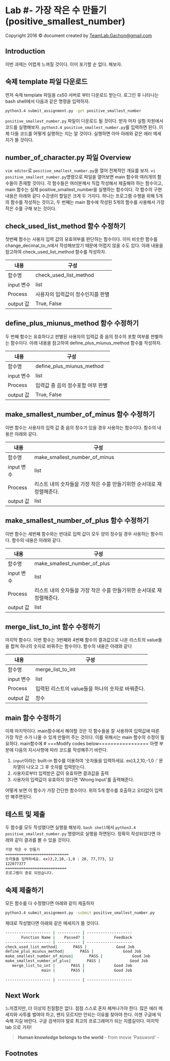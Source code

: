 Lab #- 가장 작은 수 만들기 (positive_smallest_number)
=============================================
Copyright 2016 © document created by TeamLab.Gachon@gmail.com

## Introduction
이번 과제는 어렵게 느껴질 것이다. 이미 포기할 순 없다. 해보자.


## 숙제 template 파일 다운로드
먼저 숙제 template 파일을 cs50 서버로 부터 다운로드 받는다. 로그인 후 나타나는 bash shell에서 다음과 같은 명령을 입력하자.
```bash
python3.4 submit_assignment.py -get positive_smallest_number
```  
`positive_smallest_number.py` 파일이 다운로드 될 것이다. 받자 마자 실험 차원에서 코드를 실행해보자. `python3.4 positive_smallest_number.py`를 입력하면 된다. 이제 다들 코드를 어떻게 실행하는 지는 알 것이다.  실행하면 아마 아래와 같은 에러 메세지가 뜰 것이다. 


## number_of_character.py 파일 Overview

`vim editor`로 `positive_smallest_number.py`을 열어 전체적인 개요를 보자. `vi positive_smallest_number.py`명령으로 파일을 열어보면 main 함수와 여러개의 함수들이 존재할 것이다. 각 함수들은 여러분께서 직접 작성해서 제출해야 하는 함수이고, main 함수는 실제 positive_smallest_number을 실행하는 함수이다. 각 함수의 구현 내용은 아래와 같다
 수강생이 할일은 크게 두 가지다. 하나는 프로그램 수행을 위해 5개의 함수를 작성하는 것이고, 두 번째는 main 함수에 작성된 5개의 함수를 사용해서 가장 작은 수를 구해 보는 것이다.
 
 
## check_used_list_method 함수 수정하기
첫번째 함수는 사용자 입력 값의 유효여부를 판단하는 함수이다. 이미 비숫한 함수를 change_decimal_to_n에서 작성해보았기 때문에 어렵지 않을 수도 있다. 아래 내용을 참고하여 check_used_list_method 함수를 작성하자.

내용           | 구성 
--------       | ---
함수명      | check_used_list_method
input 변수  | list
Process     | 사용자의 입력값이 정수인지를 판별
output 값   | True, False


## define_plus_miunus_method 함수 수정하기
두 번째 함수는 유효하다고 판별된 사용자의 입력값 중 음의 정수의 포함 여부를 판별하는 함수이다. 아래 내용을 참고하여 define_plus_miunus_method 함수를 작성하자.

내용           | 구성 
--------       | ---
함수명      | define_plus_miunus_method
input 변수  | list
Process     | 입력값 중 음의 정수포함 여부 판별
output 값   | True, False


## make_smallest_number_of_minus 함수 수정하기
이번 함수는 사용자의 입력 값 중 음의 정수가 있을 경우 사용하는 함수이다. 함수의 내용은 아래와 같다.

내용           | 구성 
--------       | ---
함수명      | make_smallest_number_of_minus
input 변수  | list
Process     | 리스트 내의 숫자들을 가장 작은 수를 만들기위한 순서대로 재정렬해준다.
output 값   | list


## make_smallest_number_of_plus 함수 수정하기
이번 함수는 세번째 함수와는 반대로 입력 값이 모두 양의 정수일 경우 사용하는 함수이다. 함수의 내용은 아래와 같다.

내용           | 구성 
--------       | ---
함수명      | make_smallest_number_of_plus
input 변수  | list
Process     | 리스트 내의 숫자들을 가장 작은 수를 만들기위한 순서대로 재정렬해준다.
output 값   | list


## merge_list_to_int 함수 수정하기
마지막 함수다. 이번 함수는 3번째와 4번째 함수의 결과값으로 나온 리스트의 value들을 합쳐 하나의 숫자로 바꿔주는 함수이다. 함수의 내용은 아래와 같다

내용           | 구성 
--------       | ---
함수명      | merge_list_to_int
input 변수  | list
Process     | 입력된 리스트의 value들을 하나의 숫자로 바꿔준다.
output 값   | 정수


## main 함수 수정하기
이제 마지막이다. main함수에서 해야할 것은 각 함수들을 잘 사용하여 입력값에 따른 가장 작은 수가 나올 수 있게 만들어 주는 것이다. 이를 위해서는 main 함수의 수정이 필요하다. main함수에 # ===Modify codes below================= 아랫 부분에 다음의 지시사항에 따라 코드를 작성해주기 바란다.
 
1. `input`이라는 built-in 함수를 이용하여 '숫자들을 입력하세요. ex)3,2,10,-1,0 :' 문자열이 나오고 그 후 숫자를 입력받는다.
2. 사용자로부터 입력받은 값이 유효하면 결과값을 출력 
3. 사용자의 입력값이 유효하지 않다면 'Wrong Input'를 출력해준다.

어떻게 보면 이 함수가 가장 간단한 함수이다. 위의 5개 함수를 호출하고 오타없이 입력만 해주면된다.


## 테스트 및 제출
두 함수를 모두 작성했다면 실행을 해보자. `bash shell`에서 `python3.4 positive_smallest_number.py` 명령어로 실행을 하면된다. 정확히 작성되었다면 아래와 같이 결과를 볼 수 있을 것이다.
```bash
가장 작은 수 만들기
============================
숫자들을 입력하세요. ex)3,2,10,-1,0 : 20, 77,773, 12
122077377
===========================
프로그램이 종료 되었습니다.
```


## 숙제 제출하기
모든 함수를 다 수정했다면 아래와 같이 제출하자
```bash
python3.4 submit_assignment.py -submit positive_smallest_number.py
```

제대로 작성했다면 아래와 같은 메세지가 뜰 것이다.

```bash
-------------------- | ---------- | --------------------
       Function Name |    Passed? |             Feedback
-------------------- | ---------- | --------------------
check_used_list_method|       PASS |             Good Job
define_plus_miunus_method|       PASS |             Good Job
make_smallest_number_of_minus|       PASS |             Good Job
make_smallest_number_of_plus|       PASS |             Good Job
   merge_list_to_int |       PASS |             Good Job
                main |       PASS |             Good Job
                   
-------------------- | ---------- | --------------------
```


## Next Work
느끼겠지만, 더 이상의 친절함은 없다. 점점 스스로 혼자 헤쳐나가야 한다. 많은 에러 메세지와 사투를 벌여야 하고, 왠지 모르지만 안되는 이유를 찾아야 한다. 이젠 구글에 익숙해 지길 바란다. 구글 검색이야 말로 최고의 프로그래머가 되는 지름길이다. 마지막 lab 으로 가자!

> **Human knowledge belongs to the world** - from movie 'Password' -


## Footnotes
